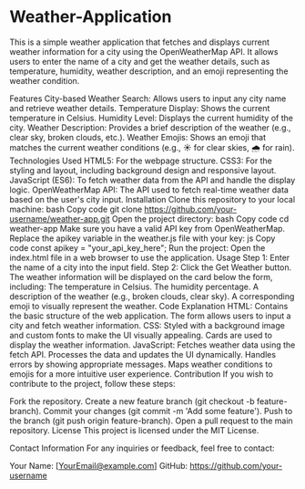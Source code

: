 # Weather-Application
This is a simple weather application that fetches and displays current weather information for a city using the OpenWeatherMap API. It allows users to enter the name of a city and get the weather details, such as temperature, humidity, weather description, and an emoji representing the weather condition.


Features
City-based Weather Search: Allows users to input any city name and retrieve weather details.
Temperature Display: Shows the current temperature in Celsius.
Humidity Level: Displays the current humidity of the city.
Weather Description: Provides a brief description of the weather (e.g., clear sky, broken clouds, etc.).
Weather Emojis: Shows an emoji that matches the current weather conditions (e.g., ☀️ for clear skies, 🌧️ for rain).
Technologies Used
HTML5: For the webpage structure.
CSS3: For the styling and layout, including background design and responsive layout.
JavaScript (ES6): To fetch weather data from the API and handle the display logic.
OpenWeatherMap API: The API used to fetch real-time weather data based on the user's city input.
Installation
Clone this repository to your local machine:
bash
Copy code
git clone https://github.com/your-username/weather-app.git
Open the project directory:
bash
Copy code
cd weather-app
Make sure you have a valid API key from OpenWeatherMap. Replace the apikey variable in the weather.js file with your key:
js
Copy code
const apikey = "your_api_key_here";
Run the project:
Open the index.html file in a web browser to use the application.
Usage
Step 1: Enter the name of a city into the input field.
Step 2: Click the Get Weather button.
The weather information will be displayed on the card below the form, including:
The temperature in Celsius.
The humidity percentage.
A description of the weather (e.g., broken clouds, clear sky).
A corresponding emoji to visually represent the weather.
Code Explanation
HTML: Contains the basic structure of the web application. The form allows users to input a city and fetch weather information.
CSS: Styled with a background image and custom fonts to make the UI visually appealing. Cards are used to display the weather information.
JavaScript:
Fetches weather data using the fetch API.
Processes the data and updates the UI dynamically.
Handles errors by showing appropriate messages.
Maps weather conditions to emojis for a more intuitive user experience.
Contribution
If you wish to contribute to the project, follow these steps:

Fork the repository.
Create a new feature branch (git checkout -b feature-branch).
Commit your changes (git commit -m 'Add some feature').
Push to the branch (git push origin feature-branch).
Open a pull request to the main repository.
License
This project is licensed under the MIT License.

Contact Information
For any inquiries or feedback, feel free to contact:

Your Name: [YourEmail@example.com]
GitHub: https://github.com/your-username
